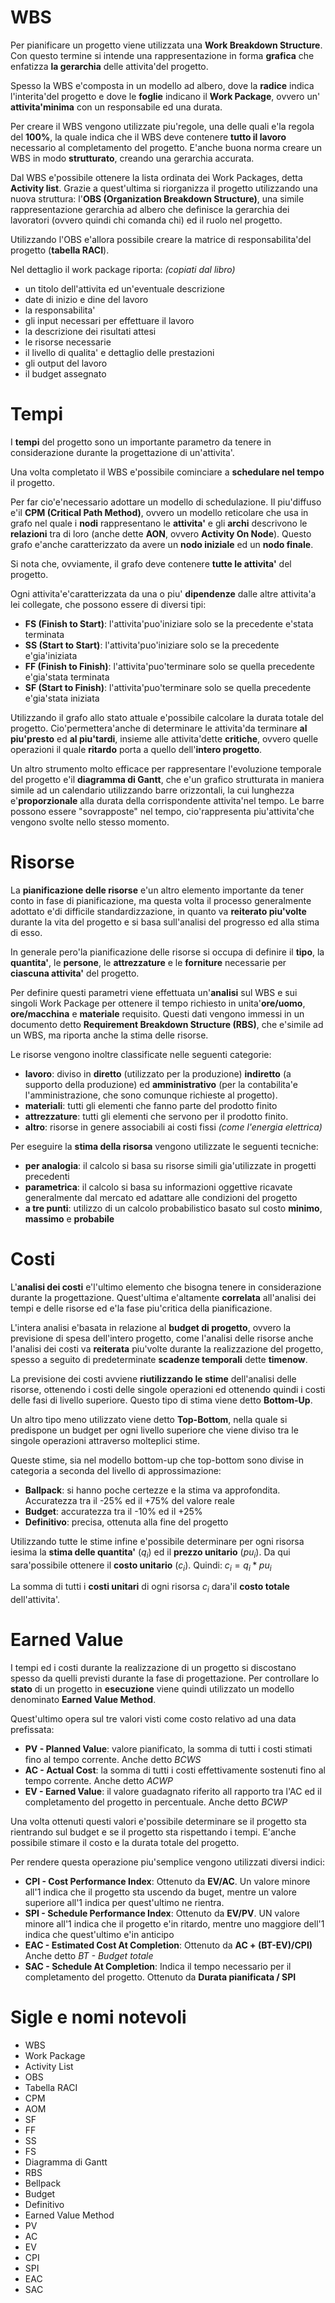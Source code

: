 # WBS
Per pianificare un progetto viene utilizzata una **Work Breakdown Structure**. Con questo termine si intende una rappresentazione in forma **grafica** che enfatizza **la gerarchia** delle attivita'del progetto. 

Spesso la WBS e'composta in un modello ad albero, dove la **radice** indica l'interita'del progetto e dove le **foglie** indicano il **Work Package**, ovvero un' **attivita'minima** con un responsabile ed una durata.

Per creare il WBS vengono utilizzate piu'regole, una delle quali e'la regola del **100%**, la quale indica che il WBS deve contenere **tutto il lavoro** necessario al completamento del progetto.
E'anche buona norma creare un WBS in modo **strutturato**, creando una gerarchia accurata.

Dal WBS e'possibile ottenere la lista ordinata dei Work Packages, detta **Activity list**. Grazie a quest'ultima si riorganizza il progetto utilizzando una nuova struttura: l'**OBS (Organization Breakdown Structure)**, una simile rappresentazione gerarchia ad albero che definisce la gerarchia dei lavoratori (ovvero quindi chi comanda chi) ed il ruolo nel progetto.

Utilizzando l'OBS e'allora possibile creare la matrice di responsabilita'del progetto (**tabella RACI**).

Nel dettaglio il work package riporta: _(copiati dal libro)_
- un titolo dell'attivita ed un'eventuale descrizione
- date di inizio e dine del lavoro
- la responsabilita'
- gli input necessari per effettuare il lavoro
- la descrizione dei risultati attesi
- le risorse necessarie
- il livello di qualita' e dettaglio delle prestazioni
- gli output del lavoro
- il budget assegnato

# Tempi
I **tempi** del progetto sono un importante parametro da tenere in considerazione durante la progettazione di un'attivita'.

Una volta completato il WBS e'possibile cominciare a **schedulare nel tempo** il progetto. 

Per far cio'e'necessario adottare un modello di schedulazione. Il piu'diffuso e'il **CPM (Critical Path Method)**, ovvero un modello reticolare che usa in grafo nel quale i **nodi** rappresentano le **attivita'** e gli **archi** descrivono le **relazioni** tra di loro (anche dette **AON**, ovvero **Activity On Node**). Questo grafo e'anche caratterizzato da avere un **nodo iniziale** ed un **nodo finale**.

Si nota che, ovviamente, il grafo deve contenere **tutte le attivita'** del progetto.

Ogni attivita'e'caratterizzata da una o piu' **dipendenze** dalle altre attivita'a lei collegate, che possono essere di diversi tipi:
- **FS (Finish to Start)**: l'attivita'puo'iniziare solo se la precedente e'stata terminata
- **SS (Start to Start)**: l'attivita'puo'iniziare solo se la precedente e'gia'iniziata
- **FF (Finish to Finish)**: l'attivita'puo'terminare solo se quella precedente e'gia'stata terminata
- **SF (Start to Finish)**: l'attivita'puo'terminare solo se quella precedente e'gia'stata iniziata

Utilizzando il grafo allo stato attuale e'possibile calcolare la durata totale del progetto. Cio'permettera'anche di determinare le attivita'da terminare **al piu'presto** ed **al piu'tardi**, insieme alle attivita'dette **critiche**, ovvero quelle operazioni il quale **ritardo** porta a quello dell'**intero progetto**.

Un altro strumento molto efficace per rappresentare l'evoluzione temporale del progetto e'il **diagramma di Gantt**, che e'un grafico strutturata in maniera simile ad un calendario utilizzando barre orizzontali, la cui lunghezza e'**proporzionale** alla durata della corrispondente attivita'nel tempo. Le barre possono essere "sovrapposte" nel tempo, cio'rappresenta piu'attivita'che vengono svolte nello stesso momento.

# Risorse
La **pianificazione delle risorse** e'un altro elemento importante da tener conto in fase di pianificazione, ma questa volta il processo generalmente adottato e'di difficile standardizzazione, in quanto va **reiterato piu'volte** durante la vita del progetto e si basa sull'analisi del progresso ed alla stima di esso.

In generale pero'la pianificazione delle risorse si occupa di definire il **tipo**, la **quantita'**, le **persone**, le **attrezzature** e le **forniture** necessarie per **ciascuna attivita'** del progetto.

Per definire questi parametri viene effettuata un'**analisi** sul WBS e sui singoli Work Package per ottenere il tempo richiesto in unita'**ore/uomo**, **ore/macchina** e **materiale** requisito. Questi dati vengono immessi in un documento detto **Requirement Breakdown Structure (RBS)**, che e'simile ad un WBS, ma riporta anche la stima delle risorse.

Le risorse vengono inoltre classificate nelle seguenti categorie:
- **lavoro**: diviso in **diretto** (utilizzato per la produzione) **indiretto** (a supporto della produzione) ed **amministrativo** (per la contabilita'e l'amministrazione, che sono comunque richieste al progetto).
- **materiali**: tutti gli elementi che fanno parte del prodotto finito
- **attrezzature**: tutti gli elementi che servono per il prodotto finito.
- **altro**: risorse in genere associabili ai costi fissi _(come l'energia elettrica)_

Per eseguire la **stima della risorsa** vengono utilizzate le seguenti tecniche:
- **per analogia**: il calcolo si basa su risorse simili gia'utilizzate in progetti precedenti
- **parametrica**: il calcolo si basa su informazioni oggettive ricavate generalmente dal mercato ed adattare alle condizioni del progetto
- **a tre punti**: utilizzo di un calcolo probabilistico basato sul costo **minimo**, **massimo** e **probabile**

# Costi
L'**analisi dei costi** e'l'ultimo elemento che bisogna tenere in considerazione durante la progettazione. Quest'ultima e'altamente **correlata** all'analisi dei tempi e delle risorse ed e'la fase piu'critica della pianificazione.

L'intera analisi e'basata in relazione al **budget di progetto**, ovvero la previsione di spesa dell'intero progetto, come l'analisi delle risorse anche l'analisi dei costi va **reiterata** piu'volte durante la realizzazione del progetto, spesso a seguito di predeterminate **scadenze temporali** dette **timenow**.

La previsione dei costi avviene **riutilizzando le stime** dell'analisi delle risorse, ottenendo i costi delle singole operazioni ed ottenendo quindi i costi delle fasi di livello superiore. Questo tipo di stima viene detto **Bottom-Up**.

Un altro tipo meno utilizzato viene detto **Top-Bottom**, nella quale si predispone un budget per ogni livello superiore che viene diviso tra le singole operazioni attraverso molteplici stime.

Queste stime, sia nel modello bottom-up che top-bottom sono divise in categoria a seconda del livello di approssimazione:
- **Ballpack**: si hanno poche certezze e la stima va approfondita. Accuratezza tra il -25% ed il +75%  del valore reale
- **Budget**: accuratezza tra il -10% ed il +25%
- **Definitivo**: precisa, ottenuta alla fine del progetto

Utilizzando tutte le stime infine e'possibile determinare per ogni risorsa iesima la **stima delle quantita'** ($q_i$) ed il **prezzo unitario** ($pu_i$). Da qui sara'possibile ottenere il **costo unitario** ($c_i$).
Quindi: $c_i=q_i*pu_i$

La somma di tutti i **costi unitari** di ogni risorsa $c_i$ dara'il **costo totale** dell'attivita'.

# Earned Value
I tempi ed i costi durante la realizzazione di un progetto si discostano spesso da quelli previsti durante la fase di progettazione. Per controllare lo **stato** di un progetto in **esecuzione** viene quindi utilizzato un modello denominato **Earned Value Method**.

Quest'ultimo opera sul tre valori visti come costo relativo ad una data prefissata:
- **PV - Planned Value**: valore pianificato, la somma di tutti i costi stimati fino al tempo corrente. Anche detto _BCWS_
- **AC - Actual Cost**: la somma di tutti i costi effettivamente sostenuti fino al tempo corrente. Anche detto _ACWP_
- **EV - Earned Value**: il valore guadagnato riferito all rapporto tra l'AC ed il completamento del progetto in percentuale. Anche detto _BCWP_

Una volta ottenuti questi valori e'possibile determinare se il progetto sta rientrando sul budget e se il progetto sta rispettando i tempi. E'anche possibile stimare il costo e la durata totale del progetto.

Per rendere questa operazione piu'semplice vengono utilizzati diversi indici:
- **CPI - Cost Performance Index**: Ottenuto da **EV/AC**. Un valore minore all'1 indica che il progetto sta uscendo da buget, mentre un valore superiore all'1 indica per quest'ultimo ne rientra.
- **SPI - Schedule Performance Index**: Ottenuto da **EV/PV**. UN valore minore all'1 indica che il progetto e'in ritardo, mentre uno maggiore dell'1 indica che quest'ultimo e'in anticipo
- **EAC - Estimated Cost At Completion**: Ottenuto da **AC + (BT-EV)/CPI)** Anche detto _BT - Budget totale_
- **SAC - Schedule At Completion**: Indica il tempo necessario per il completamento del progetto. Ottenuto da **Durata pianificata / SPI**

# Sigle e nomi notevoli
- WBS
- Work Package
- Activity List
- OBS
- Tabella RACI
- CPM
- AOM
- SF
- FF
- SS
- FS
- Diagramma di Gantt
- RBS
- Bellpack
- Budget
- Definitivo
- Earned Value Method
- PV
- AC
- EV
- CPI
- SPI
- EAC
- SAC